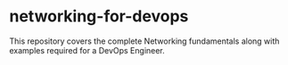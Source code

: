 # networking-for-devops
This repository covers the complete Networking fundamentals along with examples required for a DevOps Engineer.
